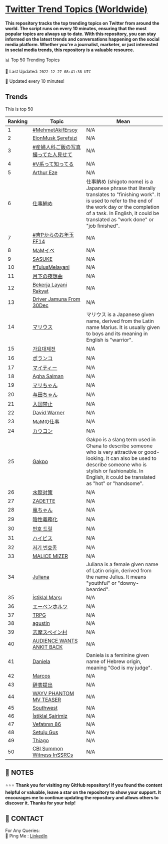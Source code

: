[Twitter Trend Topics (Worldwide)](https://github.com/ErcinDedeoglu/Twitter-Trend-Topics)
==========

**This repository tracks the top trending topics on Twitter from around the world. 
The script runs on every 10 minutes, ensuring that the most popular topics are always up to date. 
With this repository, you can stay informed on the latest trends and conversations happening on the social media platform. 
Whether you're a journalist, marketer, or just interested in social media trends, this repository is a valuable resource.**


📊 Top 50 Trending Topics

📆 Last Updated: `2022-12-27 08:41:38 UTC`

🔧 Updated every 10 minutes!


## Trends

This is top 50

| Ranking | Topic | Mean |
| ------- | ------------ | ------------ |
| 1 | [#MehmetAkifErsoy](http://twitter.com/search?q=%23MehmetAkifErsoy) | N/A |
| 2 | [ElonMusk Şerefsizi](http://twitter.com/search?q=ElonMusk+%c5%9eerefsizi) | N/A |
| 3 | [#産婦人科ご飯の写真撮ってた人見せて](http://twitter.com/search?q=%23%e7%94%a3%e5%a9%a6%e4%ba%ba%e7%a7%91%e3%81%94%e9%a3%af%e3%81%ae%e5%86%99%e7%9c%9f%e6%92%ae%e3%81%a3%e3%81%a6%e3%81%9f%e4%ba%ba%e8%a6%8b%e3%81%9b%e3%81%a6) | N/A |
| 4 | [#V系って知ってる](http://twitter.com/search?q=%23V%e7%b3%bb%e3%81%a3%e3%81%a6%e7%9f%a5%e3%81%a3%e3%81%a6%e3%82%8b) | N/A |
| 5 | [Arthur Eze](http://twitter.com/search?q=Arthur+Eze) | N/A |
| 6 | [仕事納め](http://twitter.com/search?q=%e4%bb%95%e4%ba%8b%e7%b4%8d%e3%82%81) | 仕事納め (shigoto nome) is a Japanese phrase that literally translates to "finishing work". It is used to refer to the end of the work day or the completion of a task. In English, it could be translated as "work done" or "job finished". |
| 7 | [#吉Pからのお年玉FF14](http://twitter.com/search?q=%23%e5%90%89P%e3%81%8b%e3%82%89%e3%81%ae%e3%81%8a%e5%b9%b4%e7%8e%89FF14) | N/A |
| 8 | [MaMイベ](http://twitter.com/search?q=MaM%e3%82%a4%e3%83%99) | N/A |
| 9 | [SASUKE](http://twitter.com/search?q=SASUKE) | N/A |
| 10 | [#TulusMelayani](http://twitter.com/search?q=%23TulusMelayani) | N/A |
| 11 | [月下の夜想曲](http://twitter.com/search?q=%e6%9c%88%e4%b8%8b%e3%81%ae%e5%a4%9c%e6%83%b3%e6%9b%b2) | N/A |
| 12 | [Bekerja Layani Rakyat](http://twitter.com/search?q=Bekerja+Layani+Rakyat) | N/A |
| 13 | [Driver Jamuna From 30Dec](http://twitter.com/search?q=Driver+Jamuna+From+30Dec) | N/A |
| 14 | [マリウス](http://twitter.com/search?q=%e3%83%9e%e3%83%aa%e3%82%a6%e3%82%b9) | マリウス is a Japanese given name, derived from the Latin name Marius. It is usually given to boys and its meaning in English is "warrior". |
| 15 | [가요대제전](http://twitter.com/search?q=%ea%b0%80%ec%9a%94%eb%8c%80%ec%a0%9c%ec%a0%84) | N/A |
| 16 | [ポランコ](http://twitter.com/search?q=%e3%83%9d%e3%83%a9%e3%83%b3%e3%82%b3) | N/A |
| 17 | [マイティー](http://twitter.com/search?q=%e3%83%9e%e3%82%a4%e3%83%86%e3%82%a3%e3%83%bc) | N/A |
| 18 | [Agha Salman](http://twitter.com/search?q=Agha+Salman) | N/A |
| 19 | [マリちゃん](http://twitter.com/search?q=%e3%83%9e%e3%83%aa%e3%81%a1%e3%82%83%e3%82%93) | N/A |
| 20 | [与田ちゃん](http://twitter.com/search?q=%e4%b8%8e%e7%94%b0%e3%81%a1%e3%82%83%e3%82%93) | N/A |
| 21 | [入国禁止](http://twitter.com/search?q=%e5%85%a5%e5%9b%bd%e7%a6%81%e6%ad%a2) | N/A |
| 22 | [David Warner](http://twitter.com/search?q=David+Warner) | N/A |
| 23 | [MaMの仕事](http://twitter.com/search?q=MaM%e3%81%ae%e4%bb%95%e4%ba%8b) | N/A |
| 24 | [カウコン](http://twitter.com/search?q=%e3%82%ab%e3%82%a6%e3%82%b3%e3%83%b3) | N/A |
| 25 | [Gakpo](http://twitter.com/search?q=Gakpo) | Gakpo is a slang term used in Ghana to describe someone who is very attractive or good-looking. It can also be used to describe someone who is stylish or fashionable. In English, it could be translated as "hot" or "handsome". |
| 26 | [水際対策](http://twitter.com/search?q=%e6%b0%b4%e9%9a%9b%e5%af%be%e7%ad%96) | N/A |
| 27 | [ZADETTE](http://twitter.com/search?q=ZADETTE) | N/A |
| 28 | [嵐ちゃん](http://twitter.com/search?q=%e5%b5%90%e3%81%a1%e3%82%83%e3%82%93) | N/A |
| 29 | [陰性義務化](http://twitter.com/search?q=%e9%99%b0%e6%80%a7%e7%be%a9%e5%8b%99%e5%8c%96) | N/A |
| 30 | [번호 드릴](http://twitter.com/search?q=%eb%b2%88%ed%98%b8+%eb%93%9c%eb%a6%b4) | N/A |
| 31 | [ハイビス](http://twitter.com/search?q=%e3%83%8f%e3%82%a4%e3%83%93%e3%82%b9) | N/A |
| 32 | [저기 번호좀](http://twitter.com/search?q=%ec%a0%80%ea%b8%b0+%eb%b2%88%ed%98%b8%ec%a2%80) | N/A |
| 33 | [MALICE MIZER](http://twitter.com/search?q=MALICE+MIZER) | N/A |
| 34 | [Juliana](http://twitter.com/search?q=Juliana) | Juliana is a female given name of Latin origin, derived from the name Julius. It means "youthful" or "downy-bearded". |
| 35 | [İstiklal Marşı](http://twitter.com/search?q=%c4%b0stiklal+Mar%c5%9f%c4%b1) | N/A |
| 36 | [エーベンホルツ](http://twitter.com/search?q=%e3%82%a8%e3%83%bc%e3%83%99%e3%83%b3%e3%83%9b%e3%83%ab%e3%83%84) | N/A |
| 37 | [TRPG](http://twitter.com/search?q=TRPG) | N/A |
| 38 | [agustin](http://twitter.com/search?q=agustin) | N/A |
| 39 | [志摩スペイン村](http://twitter.com/search?q=%e5%bf%97%e6%91%a9%e3%82%b9%e3%83%9a%e3%82%a4%e3%83%b3%e6%9d%91) | N/A |
| 40 | [AUDIENCE WANTS ANKIT BACK](http://twitter.com/search?q=AUDIENCE+WANTS+ANKIT+BACK) | N/A |
| 41 | [Daniela](http://twitter.com/search?q=Daniela) | Daniela is a feminine given name of Hebrew origin, meaning "God is my judge". |
| 42 | [Marcos](http://twitter.com/search?q=Marcos) | N/A |
| 43 | [辞表提出](http://twitter.com/search?q=%e8%be%9e%e8%a1%a8%e6%8f%90%e5%87%ba) | N/A |
| 44 | [WAYV PHANTOM MV TEASER](http://twitter.com/search?q=WAYV+PHANTOM+MV+TEASER) | N/A |
| 45 | [Southwest](http://twitter.com/search?q=Southwest) | N/A |
| 46 | [İstiklal Şairimiz](http://twitter.com/search?q=%c4%b0stiklal+%c5%9eairimiz) | N/A |
| 47 | [Vefatının 86](http://twitter.com/search?q=Vefat%c4%b1n%c4%b1n+86) | N/A |
| 48 | [Setuju Gus](http://twitter.com/search?q=Setuju+Gus) | N/A |
| 49 | [Thiago](http://twitter.com/search?q=Thiago) | N/A |
| 50 | [CBI Summon Witness InSSRCs](http://twitter.com/search?q=CBI+Summon+Witness+InSSRCs) | N/A |




## 📝 NOTES

⭐⭐⭐ **Thank you for visiting my GitHub repository! If you found the content helpful or valuable, leave a star on the repository to show your support. It encourages me to continue updating the repository and allows others to discover it. Thanks for your help!**

## 📨 CONTACT

 For Any Queries:  
            🏓 Ping Me : [LinkedIn](https://www.linkedin.com/in/ercindedeoglu/)